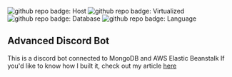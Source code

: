 ![github repo badge: Host](https://img.shields.io/badge/Host-AWS-181717?color=orange) ![github repo badge: Virtualized](https://img.shields.io/badge/Virtualized-Docker-181717?color=blue) ![github repo badge: Database](https://img.shields.io/badge/Database-MongoDB-181717?color=green) ![github repo badge: Language](https://img.shields.io/badge/Language-Python-181717?color=blue) 
## Advanced Discord Bot

This is a discord bot connected to MongoDB and AWS Elastic Beanstalk
If you'd like to know how I built it, check out my article [here](https://medium.com/@danielkoganx/how-to-create-an-advanced-discord-bot-using-mongodb-aws-and-docker-eb2d2f21c888)